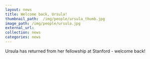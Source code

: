 ```yaml
---
layout: news
title: Welcome back, Ursula!
thumbnail_path:  /img/people/ursula_thumb.jpg
image_path: /img/people/ursula.jpg
external_url:
collection: news
categories: news
---
```


Ursula has returned from her fellowship at Stanford - welcome back!